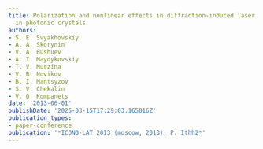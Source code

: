 ```yaml
---
title: Polarization and nonlinear effects in diffraction-induced laser pulse splitting
  in photonic crystals
authors:
- S. E. Svyakhovskiy
- A. A. Skorynin
- V. A. Bushuev
- A. I. Maydykovskiy
- T. V. Murzina
- V. B. Novikov
- B. I. Mantsyzov
- S. V. Chekalin
- V. O. Kompanets
date: '2013-06-01'
publishDate: '2025-03-15T17:29:03.165016Z'
publication_types:
- paper-conference
publication: '*ICONO-LAT 2013 (moscow, 2013), P. Ithh2*'
---
```

